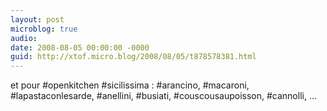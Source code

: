 ```yaml
---
layout: post
microblog: true
audio: 
date: 2008-08-05 00:00:00 -0000
guid: http://xtof.micro.blog/2008/08/05/t878578381.html
---
```

et pour #openkitchen #sicilissima  : #arancino, #macaroni, #lapastaconlesarde, #anellini, #busiati, #couscousaupoisson, #cannolli, ...
